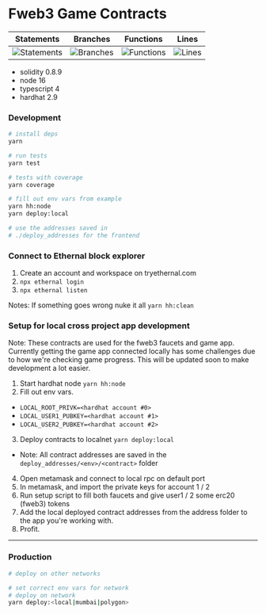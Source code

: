 # Fweb3 Game Contracts

| Statements                  | Branches                | Functions                 | Lines             |
| --------------------------- | ----------------------- | ------------------------- | ----------------- |
| ![Statements](https://img.shields.io/badge/statements-96.55%25-brightgreen.svg?style=flat) | ![Branches](https://img.shields.io/badge/branches-75.81%25-red.svg?style=flat) | ![Functions](https://img.shields.io/badge/functions-100%25-brightgreen.svg?style=flat) | ![Lines](https://img.shields.io/badge/lines-97.28%25-brightgreen.svg?style=flat) |

- solidity 0.8.9
- node 16
- typescript 4
- hardhat 2.9
### Development

```bash
# install deps
yarn

# run tests
yarn test

# tests with coverage
yarn coverage

# fill out env vars from example
yarn hh:node
yarn deploy:local

# use the addresses saved in
# ./deploy_addresses for the frontend

```

### Connect to Ethernal block explorer
1. Create an account and workspace on tryethernal.com
2. `npx ethernal login`
3. `npx ethernal listen`

Notes: If something goes wrong nuke it all
`yarn hh:clean`

### Setup for local cross project app development

Note: These contracts are used for the fweb3 faucets and game app. Currently getting the game app connected locally has some challenges due to how we're checking game progress. This will be updated soon to make development a lot easier.

1. Start hardhat node `yarn hh:node`
2. Fill out env vars.
  - `LOCAL_ROOT_PRIVK=<hardhat account #0>`
  - `LOCAL_USER1_PUBKEY=<hardhat account #1>`
  - `LOCAL_USER2_PUBKEY=<hardhat account #2>`
3. Deploy contracts to localnet `yarn deploy:local`
  - Note: All contract addresses are saved in the `deploy_addresses/<env>/<contract>` folder
4. Open metamask and connect to local rpc on default port
5. In metamask, and import the private keys for account 1 / 2
6. Run setup script to fill both faucets and give user1 / 2 some erc20 (fweb3) tokens
7. Add the local deployed contract addresses from the address folder to the app you're working with.
8. Profit.

---

### Production
```bash
# deploy on other networks

# set correct env vars for network
# deploy on network
yarn deploy:<local|mumbai|polygon>
```
